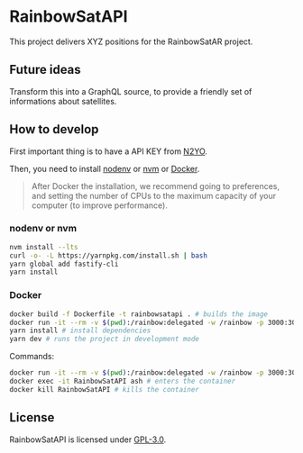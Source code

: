 # RainbowSatAPI

This project delivers XYZ positions for the RainbowSatAR project.

## Future ideas

Transform this into a GraphQL source, to provide a friendly set of informations about satellites.

## How to develop

First important thing is to have a API KEY from [N2YO](https://www.n2yo.com).

Then, you need to install [nodenv](https://github.com/nodenv/nodenv) or [nvm](https://github.com/nvm-sh/nvm) or [Docker](https://www.docker.com/get-started).

> After Docker the installation, we recommend going to preferences, and setting the number of CPUs to the maximum capacity of your computer (to improve performance).

### nodenv or nvm

```bash
nvm install --lts
curl -o- -L https://yarnpkg.com/install.sh | bash
yarn global add fastify-cli
yarn install
```

### Docker

```bash
docker build -f Dockerfile -t rainbowsatapi . # builds the image
docker run -it --rm -v $(pwd):/rainbow:delegated -w /rainbow -p 3000:3000 -e API_KEY=my_key --name RainbowSatAPI rainbowsatapi ash # enters the container
yarn install # install dependencies
yarn dev # runs the project in development mode
```

Commands:

```bash
docker run -it --rm -v $(pwd):/rainbow:delegated -w /rainbow -p 3000:3000 -e API_KEY=my_key --name RainbowSatAPI rainbowsatapi yarn dev # runs the project in development mode (if you followed above steps at least once)
docker exec -it RainbowSatAPI ash # enters the container
docker kill RainbowSatAPI # kills the container
```

## License

RainbowSatAPI is licensed under [GPL-3.0](./LICENSE).
